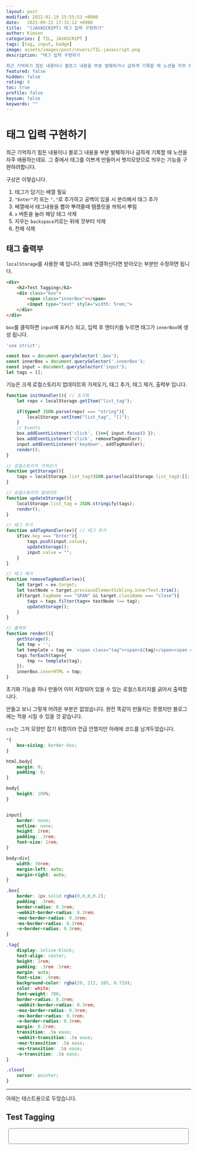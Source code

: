 ```yaml
---
layout: post
modified: 2022-01-19 15:55:53 +0900
date:   2021-09-21 17:31:12 +0900
title:  "[JAVASCRIPT] 태그 입력 구현하기"
author: Kimson
categories: [ TIL, JAVASCRIPT ]
tags: [tag, input, badge]
image: assets/images/post/covers/TIL-javascript.png
description: "태그 입력 구현하기

최근 기억하기 힘든 내용이나 블로그 내용을 부분 발췌하거나 급하게 기록할 때 노션을 자주 애용하는데요. 그 중에서 태그를 이쁘게 만들어서 뱃지모양으로 띄우는 기능을 구현하려합니다."
featured: false
hidden: false
rating: 4
toc: true
profile: false
keysum: false
keywords: ""
---
```


# 태그 입력 구현하기

최근 기억하기 힘든 내용이나 블로그 내용을 부분 발췌하거나 급하게 기록할 때 노션을 자주 애용하는데요. 그 중에서 태그를 이쁘게 만들어서 뱃지모양으로 띄우는 기능을 구현하려합니다.

구상은 이렇습니다.

1. 태그가 담기는 배열 필요
2. `"Enter"`키 또는 `","`로 추가하고 공백이 있을 시 분리해서 태그 추가
3. 배열에서 태그내용을 뽑아 뿌려줄때 템플릿을 씌워서 뿌림
4. `x` 버튼을 눌러 해당 태그 삭제
5. 지우는 `backspace`키로는 뒤에 것부터 삭제
6. 전체 삭제

## 태그 출력부

`localStorage`를 사용한 예 입니다. `DB`에 연결하신다면 받아오는 부분만 수정하면 됩니다.

```html
<div>
    <h2>Test Tagging</h2>
    <div class="box">
        <span class="innerBox"></span>
        <input type="text" style="width: 5rem;">
    </div>
</div>
```

`box`를 클릭하면 `input`에 포커스 되고, 입력 후 엔터키를 누르면 태그가 `innerBox`에 생성 됩니다.

```javascript
'use strict';

const box = document.querySelector('.box');
const innerBox = document.querySelector('.innerBox');
const input = document.querySelector('input');
let tags = [];
```

기능은 크게 로컬스토리지 업데이트와 가져오기, 태그 추가, 태그 제거, 출력부 입니다.

```javascript
function initHandler(){ // 초기화
    let repo = localStorage.getItem("list_tag");

    if(typeof JSON.parse(repo) === "string"){
        localStorage.setItem("list_tag", "[]");
    }
    // Events
    box.addEventListener('click', ()=>{ input.focus() });
    box.addEventListener('click', removeTagHandler);
    input.addEventListener('keydown', addTagHandler);
    render();
}

// 로컬스토리지 가져오기
function getStorage(){
    tags = localStorage.list_tag?JSON.parse(localStorage.list_tag):[];
}

// 로컬스토리지 업데이트
function updateStorage(){
    localStorage.list_tag = JSON.stringify(tags);
    render();
}

// 태그 추가
function addTagHandler(ev){ // 태그 추가
    if(ev.key === "Enter"){
        tags.push(input.value);
        updateStorage();
        input.value = "";
    }
}

// 태그 제거
function removeTagHandler(ev){
    let target = ev.target;
    let textNode = target.previousElementSibling.innerText.trim();
    if(target.tagName === "SPAN" && target.className === "close"){
        tags = tags.filter(tag=> textNode !== tag);
        updateStorage();
    }
}

// 출력부
function render(){
    getStorage();
    let tmp = '';
    let template = tag => `<span class="tag"><span>${tag}</span><span class="close">&times;</span></span>`;
    tags.forEach(tag=>{
        tmp += template(tag);
    });
    innerBox.innerHTML = tmp;
}
```

초기화 기능을 하나 만들어 이미 저장되어 있을 수 있는 로컬스토리지를 긁어서 출력합니다.

만들고 보니 그렇게 어려운 부분은 없었습니다. 완전 똑같이 만들지는 못했지만 블로그에는 적용 시킬 수 있을 것 같습니다.

`css`는 그저 모양만 잡기 위함이라 언급 안했지만 아래에 코드를 남겨두었습니다.

```css
*{
    box-sizing: border-box;
}

html,body{
    margin: 0;
    padding: 0;
}

body{
    height: 100%;
}


input{
    border: none;
    outline: none;
    height: 2rem;
    padding: .3rem;
    font-size: 1rem;
}

body>div{
    width: 30rem;
    margin-left: auto;
    margin-right: auto;
}

.box{
    border: 1px solid rgba(0,0,0,0.2);
    padding: .3rem;
    border-radius: 0.3rem;
    -webkit-border-radius: 0.3rem;
    -moz-border-radius: 0.3rem;
    -ms-border-radius: 0.3rem;
    -o-border-radius: 0.3rem;
}

.tag{
    display: inline-block;
    text-align: center;
    height: 2rem;
    padding: .3rem .5rem;
    margin: auto;
    font-size: .9rem;
    background-color: rgba(29, 212, 105, 0.719);
    color: white;
    font-weight: 700;
    border-radius: 0.3rem;
    -webkit-border-radius: 0.3rem;
    -moz-border-radius: 0.3rem;
    -ms-border-radius: 0.3rem;
    -o-border-radius: 0.3rem;
    margin: 0.2rem;
    transition: .5s ease;
    -webkit-transition: .5s ease;
    -moz-transition: .5s ease;
    -ms-transition: .5s ease;
    -o-transition: .5s ease;
}

.close{
    cursor: pointer;
}
```

-----

아래는 테스트용으로 두었습니다.

<style>
.testCase input{
    border: none;
    outline: none;
    height: 2rem;
    padding: .3rem;
    font-size: 1rem;
    background-color: transparent;
}

.testCase>div{
    width: 30rem;
    margin-left: auto;
    margin-right: auto;
}

.testCase .box{
    border: 1px solid rgba(0,0,0,0.5);
    padding: .3rem;
    border-radius: 0.3rem;
    -webkit-border-radius: 0.3rem;
    -moz-border-radius: 0.3rem;
    -ms-border-radius: 0.3rem;
    -o-border-radius: 0.3rem;
}

.testCase .tag{
    display: inline-block;
    text-align: center;
    height: 2rem;
    padding: .3rem .5rem;
    margin: auto;
    font-size: .9rem;
    background-color: rgba(29, 212, 105, 0.719);
    color: white;
    font-weight: 700;
    border-radius: 0.3rem;
    -webkit-border-radius: 0.3rem;
    -moz-border-radius: 0.3rem;
    -ms-border-radius: 0.3rem;
    -o-border-radius: 0.3rem;
    margin: 0.2rem;
    transition: .5s ease;
    -webkit-transition: .5s ease;
    -moz-transition: .5s ease;
    -ms-transition: .5s ease;
    -o-transition: .5s ease;
}

.testCase .close{
    cursor: pointer;
}
</style>

<div class="testCase">
    <h2>Test Tagging</h2>
    <div class="box">
        <span class="innerBox"></span>
        <input type="text" style="width: 5rem;">
    </div>
</div>

<script type="text/javascript">
const box = document.querySelector('.testCase .box');
const innerBox = document.querySelector('.testCase .innerBox');
const input = document.querySelector('.testCase input');
let tags = null;
initHandler();

function initHandler(){ // 초기화
    let repo = localStorage.tagsList;

    if(repo == ''){
        localStorage.tagsList = `["테스트", "해보세요", "저장은됩니다", "다만", "이블로그는", "개발자도구가", "금지되어있습니다"]`;
    } else if(repo == '[]'){
        localStorage.tagsList = `["테스트", "해보세요", "저장은됩니다", "다만", "이블로그는", "개발자도구가", "금지되어있습니다"]`;
    }
    // Events
    box.addEventListener('click', ()=>{ input.focus() });
    box.addEventListener('click', removeTagHandler);
    input.addEventListener('keydown', addTagHandler);
    input.addEventListener('keydown', removeLastTagHandler);
    render();
}

// 로컬스토리지 가져오기
function getStorage(){
    tags = localStorage.tagsList?JSON.parse(localStorage.tagsList):[];
}

// 로컬스토리지 업데이트
function updateStorage(){
    localStorage.tagsList = JSON.stringify(tags);
    render();
}

// 태그 추가
function addTagHandler(ev){ // 태그 추가
    if(ev.key === "Enter"){
        let sp = input.value.split(' ');
        sp.forEach(tag=>{
            if(tag.length>0){
                tags.push(tag);
            }
        })
        updateStorage();
        input.value = "";
    }
}

// 태그 제거
function removeTagHandler(ev){
    let target = ev.target;
    if(target.tagName === "SPAN" && target.className === "close"){
        let textNode = target.previousElementSibling.innerText.trim();
        tags = tags.filter(tag=> textNode !== tag);
        updateStorage();
    }
}

function removeLastTagHandler(ev){
    let target = ev.target;
    if(ev.key === 'Backspace' && target.value.length == 0){
        tags.pop();
        updateStorage();
    }
}

// 출력부
function render(){
    getStorage();
    let tmp = '';
    let template = tag => `<span class="tag"><span>${tag}</span><span class="close">&times;</span></span>`;
    tags.forEach(tag=>{
        tmp += template(tag);
    });
    innerBox.innerHTML = tmp;
}
</script>